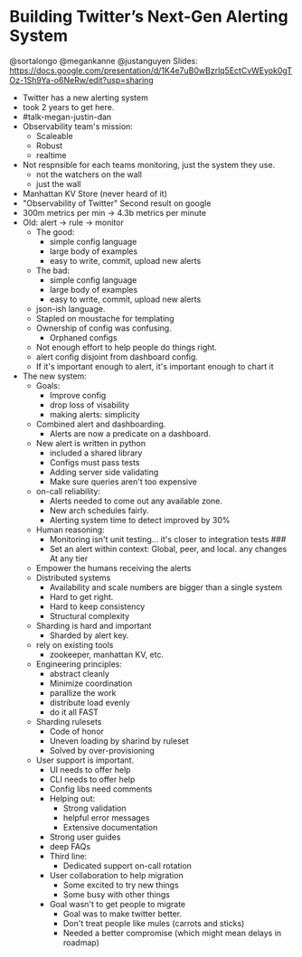 # Building Twitter’s Next-Gen Alerting System

@sortalongo @megankanne @justanguyen
Slides: https://docs.google.com/presentation/d/1K4e7uB0wBzrlq5EctCvWEyok0gTOz-1Sh9Ya-o6NeRw/edit?usp=sharing

* Twitter has a new alerting system
* took 2 years to get here.
* #talk-megan-justin-dan
* Observability team's mission:
    * Scaleable
    * Robust
    * realtime
* Not respnsible for each teams monitoring, just the system they use.
    * not the watchers on the wall
    * just the wall
* Manhattan KV Store (never heard of it)
* "Observability of Twitter" Second result on google
* 300m metrics per min -> 4.3b metrics per minute
* Old: alert -> rule -> monitor
    * The good:
        * simple config language
        * large body of examples
        * easy to write, commit, upload new alerts
    * The bad:
        * simple config language
        * large body of examples
        * easy to write, commit, upload new alerts
    * json-ish language.
    * Stapled on moustache for templating
    * Ownership of config was confusing.
        * Orphaned configs
    * Not enough effort to help people do things right.
    * alert config disjoint from dashboard config.
    * If it's important enough to alert, it's important enough to chart it
* The new system:
    * Goals:
        * Improve config
        * drop loss of visability
        * making alerts: simplicity
    * Combined alert and dashboarding.
        * Alerts are now a predicate on a dashboard.
    * New alert is written in python
        * included a shared library
        * Configs must pass tests
        * Adding server side validating
        * Make sure queries aren't too expensive
    * on-call reliability:
        * Alerts needed to come out any available zone.
        * New arch schedules fairly.
        * Alerting system time to detect improved by 30%
    * Human reasoning:
        * Monitoring isn't unit testing... it's closer to integration tests ###
        * Set an alert within context: Global, peer, and local.  any changes
          At any tier
    * Empower the humans receiving the alerts
    * Distributed systems
        * Availability and scale numbers are bigger than a single system
        * Hard to get right.
        * Hard to keep consistency
        * Structural complexity
    * Sharding is hard and important
        * Sharded by alert key.
    * rely on existing tools
        * zookeeper, manhattan KV, etc.
    * Engineering principles:
        * abstract cleanly
        * Minimize coordination
        * parallize the work
        * distribute load evenly
        * do it all FAST
    * Sharding rulesets
        * Code of honor
        * Uneven loading by sharind by ruleset
        * Solved by over-provisioning
    * User support is important.
        * UI needs to offer help
        * CLI needs to offer help
        * Config libs need comments
        * Helping out:
            * Strong validation
            * helpful error messages
            * Extensive documentation
        * Strong user guides
        * deep FAQs
        * Third line:
            * Dedicated support on-call rotation
        * User collaboration to help migration
            * Some excited to try new things
            * Some busy with other things
        * Goal wasn't to get people to migrate
            * Goal was to make twitter better.
            * Don't treat people like mules (carrots and sticks)
            * Needed a better compromise (which might mean delays in roadmap)

